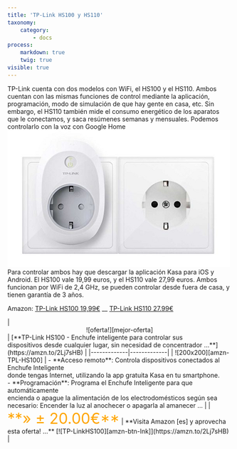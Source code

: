 ```yaml
---
title: 'TP-Link HS100 y HS110'
taxonomy:
    category:
        - docs
process:
    markdown: true
    twig: true
visible: true
---
```


TP-Link cuenta con dos modelos con WiFi, el HS100 y el HS110. Ambos cuentan con las mismas funciones de control mediante la aplicación, programación, modo de simulación de que hay gente en casa, etc. Sin embargo, el HS110 también mide el consumo energético de los aparatos que le conectamos, y saca resúmenes semanas y mensuales. Podemos controlarlo con la voz con Google Home
![](Screenshot_1.png)
Para controlar ambos hay que descargar la aplicación Kasa para iOS y Android. El HS100 vale 19,99 euros, y el HS110 vale 27,99 euros. Ambos funcionan por WiFi de 2,4 GHz, se pueden controlar desde fuera de casa, y tienen garantía de 3 años.

Amazon: [TP-Link HS100 19,99€](https://amzn.to/2Lj7sHB) __ [TP-Link HS110  27.99€](https://amzn.to/2LjHwve) 

<div height: 400px; width: 90%;>
| <div align="center">![oferta!][mejor-oferta]</div> | [**TP-Link HS100 - Enchufe inteligente para controlar sus<br /> dispositivos desde cualquier lugar, sin necesidad de concentrador ...**](https://amzn.to/2Lj7sHB)   |
|-------------|-------------|
| ![200x200][amzn-TPL-HS100] | - **Acceso remoto**: Controla dispositivos conectados al Enchufe Inteligente<br /> donde tengas Internet, utilizando la app gratuita Kasa en tu smartphone.<br>- **Programación**: Programa el Enchufe Inteligente para que automáticamente<br />encienda o apague la alimentación de los electrodomésticos según sea<br />necesario: Encender la luz al anochecer o apagarla al amanecer ... |
|  <span style="color:orange; font-size:2.4em;">**» ± 20.00€**</span> | **Visita Amazon [es] y aprovecha esta oferta! ...** [![TP-LinkHS100][amzn-btn-lnk]](https://amzn.to/2Lj7sHB) |
</div>

<!--- REFERENCIA A IMAGENES AL PIE DEl ARTÍCULO --->

[mejor-oferta]: https://dabuttonfactory.com/button.png?t=Mejor+oferta!&f=Roboto-Bold&ts=24&tc=fff&w=200&h=50&c=5&bgt=unicolored&bgc=e4b101
[amzn-TPL-HS100]: https://dummyimage.com/200x200/474/fff.png&text=200x200
[amzn-btn-lnk]: https://images-na.ssl-images-amazon.com/images/G/01/associates/remote-buy-box/buy1.gif?classes=float-right "TP-Link-HS100"
